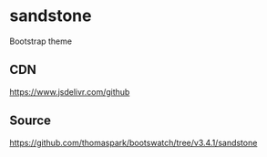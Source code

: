# sandstone
Bootstrap theme

## CDN

<https://www.jsdelivr.com/github>

## Source

<https://github.com/thomaspark/bootswatch/tree/v3.4.1/sandstone>
